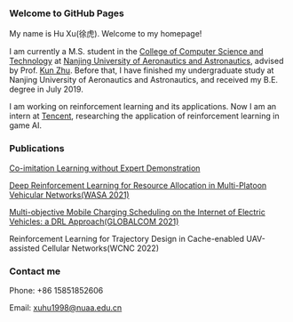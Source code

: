 ### Welcome to GitHub Pages

My name is Hu Xu(徐虎). Welcome to my homepage!

I am currently a M.S. student in the [College of Computer Science and Technology](http://cs.nuaa.edu.cn/) at [Nanjing University of Aeronautics and Astronautics](https://www.nuaa.edu.cn/), advised by Prof. [Kun Zhu](http://inet-nuaa.cn/kunzhu/). Before that, I have finished my undergraduate study at Nanjing University of Aeronautics and Astronautics, and received my B.E. degree in July 2019. 

I am working on reinforcement learning and its applications. Now I am an intern at [Tencent](https://www.tencent.com/zh-cn), researching the application of reinforcement learning in game AI.

### Publications
[Co-imitation Learning without Expert Demonstration](https://arxiv.org/abs/2103.14823v1)

[Deep Reinforcement Learning for Resource Allocation in Multi-Platoon Vehicular Networks(WASA 2021)](https://link.springer.com/chapter/10.1007%2F978-3-030-86130-8_32)

[Multi-objective Mobile Charging Scheduling on the Internet of Electric Vehicles: a DRL Approach(GLOBALCOM 2021)](https://ieeexplore.ieee.org/document/9685354)

Reinforcement Learning for Trajectory Design in Cache-enabled UAV-assisted Cellular Networks(WCNC 2022)
### Contact me

Phone: +86 15851852606

Email: xuhu1998@nuaa.edu.cn
